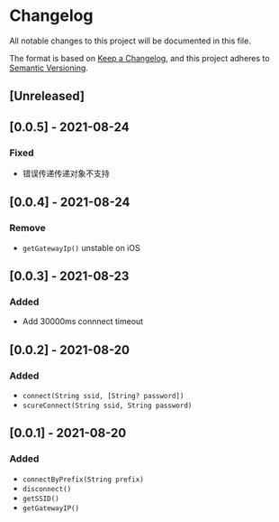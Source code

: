# Changelog

All notable changes to this project will be documented in this file.

The format is based on [Keep a Changelog](https://keepachangelog.com/en/1.0.0/), and this project adheres
to [Semantic Versioning](https://semver.org/spec/v2.0.0.html).

## [Unreleased]

## [0.0.5] - 2021-08-24

### Fixed

- 错误传递传递对象不支持

## [0.0.4] - 2021-08-24

### Remove

- `getGatewayIp()` unstable on iOS

## [0.0.3] - 2021-08-23

### Added

- Add 30000ms connnect timeout

## [0.0.2] - 2021-08-20

### Added

- `connect(String ssid, [String? password])`
- `scureConnect(String ssid, String password)`

## [0.0.1] - 2021-08-20

### Added

- `connectByPrefix(String prefix)`
- `disconnect()`
- `getSSID()`
- `getGatewayIP()`
